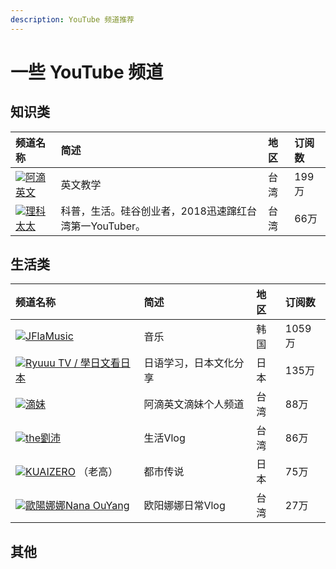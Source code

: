 ```yaml
---
description: YouTube 频道推荐
---
```


# 一些 YouTube 频道

## 知识类

| 频道名称 | 简述 | 地区 | 订阅数 |
| :--- | :--- | :--- | :--- |
| [![](https://yt3.ggpht.com/a-/AAuE7mDBQhDj07QkFf5kLm2Fj6k4P6hSQeNZ58dryg=s48-mo-c-c0xffffffff-rj-k-no)阿滴英文](https://www.youtube.com/channel/UCeo3JwE3HezUWFdVcehQk9Q) | 英文教学 | 台湾 | 199万 |
| [![](https://yt3.ggpht.com/a-/AAuE7mCWnlj07QtWVnZNXh4fj_d42B5-0UNvfRMaZw=s48-mo-c-c0xffffffff-rj-k-no)理科太太](https://www.youtube.com/channel/UCHfY_EOzB1i57hYLSw_rYMg) | 科普，生活。硅谷创业者，2018迅速蹿红台湾第一YouTuber。 | 台湾 | 66万 |

## 生活类

| 频道名称 | 简述 | 地区 | 订阅数 |
| :--- | :--- | :--- | :--- |
| [![](https://yt3.ggpht.com/a-/AAuE7mBfl21l2VD0u9BXxxzTbglS6IXhq8zZG6LqcA=s48-mo-c-c0xffffffff-rj-k-no)JFlaMusic](https://www.youtube.com/channel/UClkRzsdvg7_RKVhwDwiDZOA) | 音乐 | 韩国 | 1059万 |
| [![](https://yt3.ggpht.com/a-/AAuE7mB0b7l8mzGv2NlDXpFYp89dByWvz_76K0Lf-w=s48-mo-c-c0xffffffff-rj-k-no)Ryuuu TV / 學日文看日本](https://www.youtube.com/channel/UCCZS6YMggfiRV_U7NuiNNsg) | 日语学习，日本文化分享 | 日本 | 135万 |
| [![](https://yt3.ggpht.com/a-/AAuE7mB7xYfLSiKvA7pPttOieYiqvbCKjTWAS27bVA=s48-mo-c-c0xffffffff-rj-k-no)滴妹](https://www.youtube.com/channel/UCGpNjY0Xq2GJLXh4OOX1LOA) | 阿滴英文滴妹个人频道 | 台湾 | 88万 |
| [![](https://yt3.ggpht.com/a-/AAuE7mCNFtef8XtrXpgtJESOWQ_RBNw3P2kHywKa4g=s48-mo-c-c0xffffffff-rj-k-no)the劉沛](https://www.youtube.com/channel/UCK3Ycl9dcHk0qz8yoN-6phA) | 生活Vlog | 台湾 | 86万 |
| [![](https://yt3.ggpht.com/a-/AAuE7mA2jh-3WWuWBivKtakyU7aBbZ8XxeeAt0AkSw=s48-mo-c-c0xffffffff-rj-k-no)KUAIZERO](https://www.youtube.com/channel/UCMUnInmOkrWN4gof9KlhNmQ) （老高） | 都市传说 | 日本 | 75万 |
| [![](https://yt3.ggpht.com/a-/AAuE7mCsNaHMYkc7km4MWOyygS9GNkFQ__zGWVbrHA=s48-mo-c-c0xffffffff-rj-k-no)歐陽娜娜Nana OuYang](https://www.youtube.com/channel/UCCo41cmOu6fcku2O8J54bdA) | 欧阳娜娜日常Vlog | 台湾 | 27万 |

## 其他

